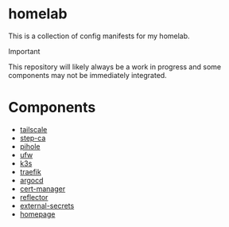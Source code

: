# homelab

This is a collection of config manifests for my homelab.

> [!IMPORTANT]
> This repository will likely always be a work in progress and some components may not be immediately integrated.

# Components

- [tailscale](https://tailscale.com/)
- [step-ca](https://smallstep.com/docs/step-ca/)
- [pihole](https://pi-hole.net/)
- [ufw](https://help.ubuntu.com/community/UFW)
- [k3s](https://k3s.io/)
- [traefik](https://doc.traefik.io/traefik/)
- [argocd](https://argo-cd.readthedocs.io/en/stable/)
- [cert-manager](https://cert-manager.io/)
- [reflector](https://github.com/emberstack/kubernetes-reflector)
- [external-secrets](https://external-secrets.io/)
- [homepage](https://gethomepage.dev/)
